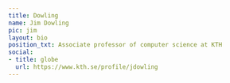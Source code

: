```yaml
---
title: Dowling
name: Jim Dowling
pic: jim
layout: bio
position_txt: Associate professor of computer science at KTH
social:
- title: globe
  url: https://www.kth.se/profile/jdowling
---
```

